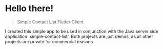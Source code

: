# Hello there!

> Simple Contact List Flutter Client

I created this simple app to be used in conjunction with the Java server side application 'simple-contact-list'.
Both projects are just demos, as all other projects are private for commercial reasons.

